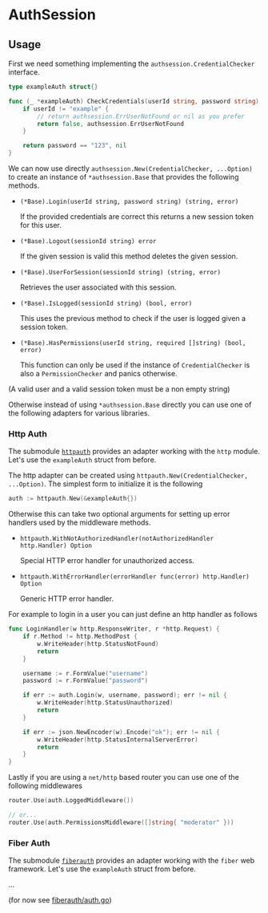 # AuthSession

## Usage

First we need something implementing the `authsession.CredentialChecker` interface.

```go
type exampleAuth struct{}

func (_ *exampleAuth) CheckCredentials(userId string, password string) (bool, error) {
	if userId != "example" {
        // return authsession.ErrUserNotFound or nil as you prefer
		return false, authsession.ErrUserNotFound
	}

	return password == "123", nil
}
```

We can now use directly `authsession.New(CredentialChecker, ...Option)` to create an instance of `*authsession.Base` that provides the following methods.

-   `(*Base).Login(userId string, password string) (string, error)`

    If the provided credentials are correct this returns a new session token for this user.

-   `(*Base).Logout(sessionId string) error`

    If the given session is valid this method deletes the given session.

-   `(*Base).UserForSession(sessionId string) (string, error)`

    Retrieves the user associated with this session.

-   `(*Base).IsLogged(sessionId string) (bool, error)`

    This uses the previous method to check if the user is logged given a session token.

-   `(*Base).HasPermissions(userId string, required []string) (bool, error)`

    This function can only be used if the instance of `CredentialChecker` is also a `PermissionChecker` and panics otherwise.

(A valid user and a valid session token must be a non empty string)

Otherwise instead of using `*authsession.Base` directly you can use one of the following adapters for various libraries.

### Http Auth

The submodule [`httpauth`](./httpauth) provides an adapter working with the `http` module. Let's use the `exampleAuth` struct from before.

The http adapter can be created using `httpauth.New(CredentialChecker, ...Option)`. The simplest form to initialize it is the following

```go
auth := httpauth.New(&exampleAuth{})
```

Otherwise this can take two optional arguments for setting up error handlers used by the middleware methods.

-   `httpauth.WithNotAuthorizedHandler(notAuthorizedHandler http.Handler) Option`

    Special HTTP error handler for unauthorized access.

-   `httpauth.WithErrorHandler(errorHandler func(error) http.Handler) Option`

    Generic HTTP error handler.

For example to login in a user you can just define an http handler as follows

```go
func LoginHandler(w http.ResponseWriter, r *http.Request) {
    if r.Method != http.MethodPost {
        w.WriteHeader(http.StatusNotFound)
        return
    }

    username := r.FormValue("username")
    password := r.FormValue("password")

    if err := auth.Login(w, username, password); err != nil {
        w.WriteHeader(http.StatusUnauthorized)
        return
    }

    if err := json.NewEncoder(w).Encode("ok"); err != nil {
        w.WriteHeader(http.StatusInternalServerError)
        return
    }
}
```

Lastly if you are using a `net/http` based router you can use one of the following middlewares

```go
router.Use(auth.LoggedMiddleware())

// or...
router.Use(auth.PermissionsMiddleware([]string{ "moderator" }))
```

### Fiber Auth

The submodule [`fiberauth`](./fiberauth) provides an adapter working with the `fiber` web framework. Let's use the `exampleAuth` struct from before.

...

(for now see [fiberauth/auth.go](./fiberauth/auth.go))
